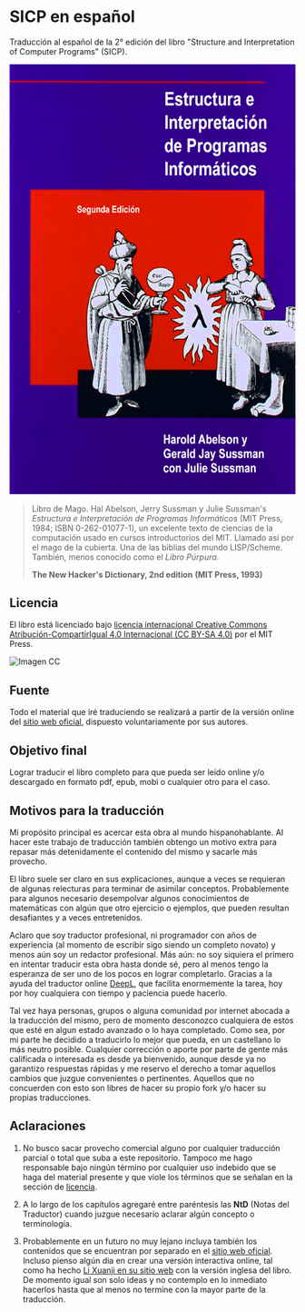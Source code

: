 # SICP en español

Traducción al español de la 2° edición del libro "Structure and Interpretation
of Computer Programs" (SICP).

![Imagen](/secciones/imagenes/SICP-traducido.png)

> Libro de Mago. Hal Abelson, Jerry Sussman y Julie Sussman's *Estructura e Interpretación de Programas Informáticos* (MIT Press, 1984; ISBN 0-262-01077-1), un excelente texto de ciencias de la computación usado en cursos introductorios del MIT. Llamado así por el mago de la cubierta. Una de las biblias del mundo LISP/Scheme. También, menos conocido como el *Libro Púrpura*.
>
> **The New Hacker's Dictionary, 2nd edition**
> **(MIT Press, 1993)**

## Licencia 

El libro está licenciado bajo [licencia internacional Creative Commons Atribución-CompartirIgual 4.0 Internacional (CC BY-SA 4.0)](https://creativecommons.org/licenses/by-sa/4.0/deed.es) por el MIT Press.

![Imagen CC](https://licensebuttons.net/l/by-sa/4.0/88x31.png)

## Fuente

Todo el material que iré traduciendo se realizará a partir de la versión online del [sitio web oficial](https://mitpress.mit.edu/sites/default/files/sicp/index.html), dispuesto voluntariamente por sus autores.


## Objetivo final

Lograr traducir el libro completo para que pueda ser leído online y/o descargado en formato pdf, epub, mobi o cualquier otro para el caso.


## Motivos para la traducción

Mi propósito principal es acercar esta obra al mundo hispanohablante. Al hacer este trabajo de traducción también obtengo un motivo extra para repasar más detenidamente el contenido del mismo y sacarle más provecho.

El libro suele ser claro en sus explicaciones, aunque a veces se requieran de algunas relecturas para terminar de asimilar conceptos. Probablemente para algunos necesario desempolvar algunos conocimientos de matemáticas con algún que otro ejercicio o ejemplos, que pueden resultan desafiantes y a veces entretenidos.

Aclaro que soy traductor profesional, ni programador con años de experiencia (al momento de escribir sigo siendo un completo novato) y menos aún soy un redactor profesional. Más aún: no soy siquiera el primero en intentar traducir esta obra hasta donde sé, pero al menos tengo la esperanza de ser uno de los pocos en lograr completarlo. Gracias a la ayuda del traductor online [DeepL](https://www.deepl.com/translator), que facilita enormemente la tarea, hoy por hoy cualquiera con tiempo y paciencia puede hacerlo.

Tal vez haya personas, grupos o alguna comunidad por internet abocada a la traducción del mismo, pero de momento desconozco cualquiera de estos que esté en algun estado avanzado o lo haya completado. Como sea, por mi parte he decidido a traducirlo lo mejor que pueda, en un castellano lo más neutro posible. Cualquier corrección o aporte por parte de gente más calificada o interesada es desde ya bienvenido, aunque desde ya no garantizo respuestas rápidas y me reservo el derecho a tomar aquellos cambios que juzgue convenientes o pertinentes. Aquellos que no concuerden con esto son libres de hacer su propio fork y/o hacer su propias traducciones.

## Aclaraciones

1) No busco sacar provecho comercial alguno por cualquier traducción parcial o total que suba a este repositorio. Tampoco me hago responsable bajo ningún término por cualquier uso indebido que se haga del material presente y que viole los términos que se señalan en la sección de [licencia](#licencia).

2) A lo largo de los capítulos agregaré entre paréntesis las **NtD** (Notas del Traductor) cuando juzgue necesario aclarar algún concepto o terminología.

3) Probablemente en un futuro no muy lejano incluya también los contenidos que se encuentran por separado en el [sitio web oficial](https://mitpress.mit.edu/sites/default/files/sicp/index.html). Incluso pienso algún día en crear una versión interactiva online, tal como ha hecho [Li Xuanji en su sitio web](http://www.xuanji.li/isicp/index.html) con la versión inglesa del libro. De momento igual son solo ideas y no contemplo en lo inmediato hacerlos hasta que al menos no termine con la mayor parte de la traducción.
